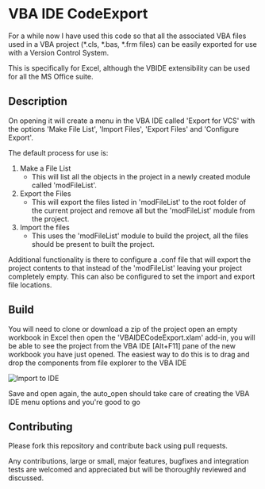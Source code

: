 # VBA IDE CodeExport
For a while now I have used this code so that all the associated VBA files used in a VBA project (*.cls, *.bas, *.frm files) can be easily exported for use with a Version Control System.

This is specifically for Excel, although the VBIDE extensibility can be used for all the MS Office suite.

## Description
On opening it will create a menu in the VBA IDE called 'Export for VCS' with the options 'Make File List', 'Import Files', 'Export Files' and 'Configure Export'.

The default process for use is:

1. Make a File List
    - This will list all the objects in the project in a newly created module called 'modFileList'.
2. Export the Files
    - This will export the files listed in 'modFileList' to the root folder of the current project and remove all but the 'modFileList' module from the project.
3. Import the files
    - This uses the 'modFileList' module to build the project, all the files should be present to built the project.

Additional functionality is there to configure a .conf file that will export the project contents to that instead of the 'modFileList' leaving your project completely empty. This can also be configured to set the import and export file locations.

## Build
You will need to clone or download a zip of the project open an empty workbook in Excel then open the 'VBAIDECodeExport.xlam' add-in, you will be able to see the project from the VBA IDE [Alt+F11] pane of the new workbook you have just opened. The easiest way to do this is to drag and drop the components from file explorer to the VBA IDE

![Import to IDE](https://raw.githubusercontent.com/spences10/VBA-IDE-Code-Export/master/screenshots/ImportFilesToVBAIDE.gif)

Save and open again, the auto_open should take care of creating the VBA IDE menu options and you're good to go

## Contributing
Please fork this repository and contribute back using pull requests.

Any contributions, large or small, major features, bugfixes and integration tests are welcomed and appreciated but will be thoroughly reviewed and discussed.

